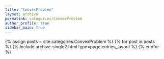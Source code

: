 ```yaml
---
title: "ConvexProblem"
layout: archive
permalink: categories/ConvexProblem
author_profile: true
sidebar_main: true
---
```

{% assign posts = site.categories.ConvexProblem %} {% for post in posts %} {% include archive-single2.html type=page.entries_layout %} {% endfor %}